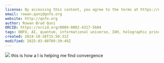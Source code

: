 ```yaml
---
license: By accessing this content, you agree to the terms at https://qnfo.org/LICENSE
email: rowan.quni@qnfo.org
website: http://qnfo.org
author: Rowan Brad Quni
ORCID: https://orcid.org/0009-0002-4317-5604
tags: QNFO, AI, quantum, informational universe, IUH, holographic principle
created: 2024-10-26T15:50:31Z
modified: 2025-03-08T09:39:49Z
---
```


![](notes/0.3/2024/10/26/attachments/Screenshot_20241026_084933_Claude.jpg) this is how a I is helping me find convergence
